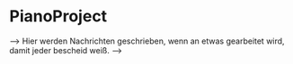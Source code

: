 # PianoProject
--> Hier werden Nachrichten geschrieben, wenn an etwas gearbeitet wird, damit jeder bescheid weiß.
--> 

